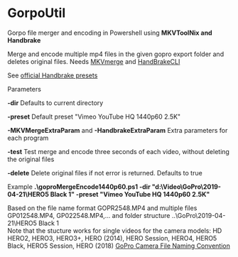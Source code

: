 # GorpoUtil
Gorpo file merger and encoding in Powershell using **MKVToolNix and Handbrake**


Merge and encode multiple mp4 files in the given gopro export folder and deletes original files.
Needs [MKVmerge](https://mkvtoolnix.download/) and [HandBrakeCLI](https://handbrake.fr/downloads2.php)

See [official Handbrake presets](https://handbrake.fr/docs/en/latest/technical/official-presets.html)

Parameters

**-dir** Defaults to current directory

**-preset** Default preset "Vimeo YouTube HQ 1440p60 2.5K"

**-MKVMergeExtraParam** and **-HandbrakeExtraParam** Extra parameters for each program 

**-test** Test merge and encode three seconds of each video, without deleting the original files

**-delete** Delete original files if not error is returned. Defaults to true


Example
**.\goproMergeEncode1440p60.ps1 -dir "d:\Video\GoPro\2019-04-21\HERO5 Black 1\" -preset "Vimeo YouTube HQ 1440p60 2.5K"**


Based on the file name format GOPR2548.MP4 and multiple files GP012548.MP4, GP022548.MP4,... and folder structure ..\GoPro\2019-04-21\HERO5 Black 1\
Note that the stucture works for single videos for the camera models: HD HERO2, HERO3, HERO3+, HERO (2014), HERO Session, HERO4, HERO5 Black, HERO5 Session, HERO (2018)
[GoPro Camera File Naming Convention](https://gopro.com/help/articles/question_answer/GoPro-Camera-File-Naming-Convention)
